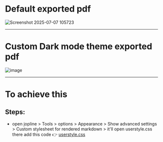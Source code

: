 # Default exported pdf
![Screenshot 2025-07-07 105723](https://github.com/user-attachments/assets/d5c28238-a443-4a3c-b0ea-e6f1c1cf563e)
***
# Custom Dark mode theme exported pdf
![image](https://github.com/user-attachments/assets/930097ac-e674-444e-85cc-29874598c0a5)


***
# To achieve this 
## Steps:
- open jopline > Tools > options > Appearance > Show advanced settings > Custom stylesheet for rendered markdown > it'll open userstyle.css there add this code 👉 [userstyle.css](https://github.com/dp-sys/joplin-dark-pdf-export/blob/main/userstyle.css)
